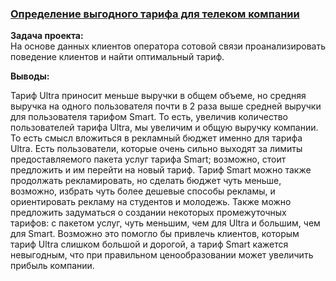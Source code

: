 ### [Определение выгодного тарифа для телеком компании](https://github.com/chusovalex/DataScienceProjects/blob/main/project_03/project_03_tarif_for_telecom_company.ipynb)

**Задача проекта:**\
На основе данных клиентов оператора сотовой связи проанализировать поведение клиентов и найти оптимальный тариф.

**Выводы:**

Тариф Ultra приносит меньше выручки в общем объеме, но средняя выручка на одного пользователя почти в 2 раза выше средней выручки для пользователя тарифом Smart. То есть, увеличив количество пользователей тарифа Ultra, мы увеличим и общую выручку компании. То есть смысл вложиться в рекламный бюджет именно для тарифа Ultra. Есть пользователи, которые очень сильно выходят за лимиты предоставляемого пакета услуг тарифа Smart; возможно, стоит предложить и им перейти на новый тариф. Тариф Smart можно также продолжать рекламировать, но сделать бюджет чуть меньше, возможно, избрать чуть более дешевые способы рекламы, и ориентировать рекламу на студентов и молодежь. Также можно предложить задуматься о создании некоторых промежуточных тарифов: с пакетом услуг, чуть меньшим, чем для Ultra и большим, чем для Smart. Возможно это помогло бы привлечь клиентов, которым тариф Ultra слишком большой и дорогой, а тариф Smart кажется невыгодным, что при правильном ценообразовании может увеличить прибыль компании.

